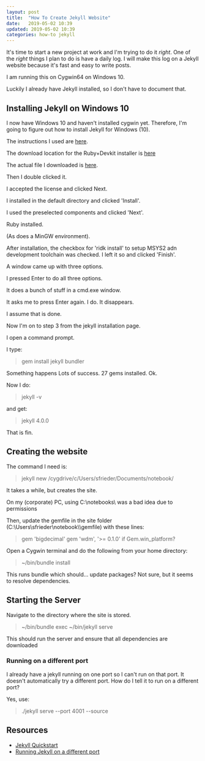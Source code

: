 ```yaml
---
layout: post
title:  "How To Create Jekyll Website"
date:   2019-05-02 10:39
updated: 2019-05-02 10:39
categories: how-to jekyll
---
```


It's time to start a new project at work and I'm trying to do it *right*. One of the *right* things I plan to do is have a daily log. I will make this log on a Jekyll website because it's fast and easy to write posts.

I am running this on Cygwin64 on Windows 10.

Luckily I already have Jekyll installed, so I don't have to document that.

## Installing Jekyll on Windows 10 ##

I now have Windows 10 and haven't installed cygwin yet. Therefore, I'm going to figure out how to install Jekyll for Windows (10).

The instructions I used are [here](https://jekyllrb.com/docs/installation/windows/).

The download location for the Ruby+Devkit installer is [here](https://rubyinstaller.org/downloads/)

The actual file I downloaded is [here](https://github.com/oneclick/rubyinstaller2/releases/download/RubyInstaller-2.6.5-1/rubyinstaller-devkit-2.6.5-1-x64.exe).

Then I double clicked it.

I accepted the license and clicked Next.

I installed in the default directory and clicked 'Install'.

I used the preselected components and clicked 'Next'.

Ruby installed.

(As does a MinGW environment).

After installation, the checkbox for 'ridk install' to setup MSYS2 adn development toolchain was checked. I left it so and clicked 'Finish'.

A window came up with three options.

I pressed Enter to do all three options.

It does a bunch of stuff in a cmd.exe window.

It asks me to press Enter again. I do. It disappears.

I assume that is done.

Now I'm on to step 3 from the jekyll installation page.

 I open a command prompt.
 
 I type:
 
 > gem install jekyll bundler
 
 Something happens
 Lots of success.
 27 gems installed. Ok.
 
 Now I do:
 
 > jekyll -v
 
 and get:
 
 > jekyll 4.0.0
 
 That is fin.

## Creating the website ##

The command I need is:

> jekyll new /cygdrive/c/Users/sfrieder/Documents/notebook/<project-name>

It takes a while, but creates the site.

On my (corporate) PC, using C:\\notebooks\\<project-name> was a bad idea due to permissions

Then, update the gemfile in the site folder (C:\\Users\\sfrieder\\notebook\\<project>\\gemfile) with these lines:

> gem 'bigdecimal'
> gem 'wdm', '>= 0.1.0' if Gem.win_platform?

Open a Cygwin terminal and do the following from your home directory:

>  ~/bin/bundle install

This runs bundle which should... update packages? Not sure, but it seems to resolve dependencies.

## Starting the Server ##

Navigate to the directory where the site is stored.

> ~/bin/bundle exec ~/bin/jekyll serve

This should run the server and ensure that all dependencies are downloaded

### Running on a different port ###

I already have a jekyll running on one port so I can't run on that port. It doesn't automatically try a different port. How do I tell it to run on a different port?

Yes, use:

> ./jekyll serve --port 4001 --source <path>

## Resources ##
* [Jekyll Quickstart](https://jekyllrb.com/docs/)
* [Running Jekyll on a different port](https://stackoverflow.com/q/25650749)
